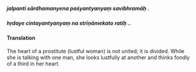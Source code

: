 ##### jalpanti sārdhamanyena paśyantyanyaṃ savibhramāḥ .
##### hṛdaye cintayantyanyaṃ na strīṇāmekato ratiḥ ..

#### Translation

The heart of a prostitute (lustful woman) is not united; it is divided. While she is talking with one man, she looks lustfully at another and thinks fondly of a third in her heart.